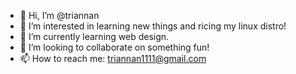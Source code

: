 - 👋 Hi, I’m @triannan
- 👀 I’m interested in learning new things and ricing my linux distro!
- 🌱 I’m currently learning web design.
- 💞️ I’m looking to collaborate on something fun!
- 📫 How to reach me: triannan1111@gmail.com

<!---
triannan/triannan is a ✨ special ✨ repository because its `README.md` (this file) appears on your GitHub profile.
You can click the Preview link to take a look at your changes.
--->
